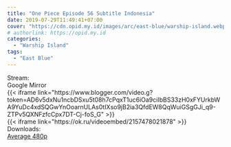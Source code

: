 ```yaml
---
title: "One Piece Episode 56 Subtitle Indonesia"
date: 2019-07-29T11:49:41+07:00
cover: "https://cdn.opid.my.id/images/arc/east-blue/warship-island.webp" # Optional, cover
# authorlink: https://opid.my.id
categories:
  - "Warship Island"
tags:
  - "East Blue"
---
```

<div class="ui menu violet borderless inverted">
  <div class="header item active">
        Stream:
    </div>
  <a class="active item" data-tab="google">
    <i class="google drive icon"></i> Google
  </a>
  <a class="item nounderline" data-tab="mirror">
    <i class="odnoklassniki icon"></i> Mirror
  </a>
</div>
<div class="ui bottom attached tab segment active" style="border:0 !important;" data-tab="google">
  {{< iframe link="https://www.blogger.com/video.g?token=AD6v5dxNu1ncbDSxu5t08h7cPqxT1uc6iOa9ciIbBS33zH0xFYUrkbWA9YuDc4xdSQGwYnOoarnULAs0tIXso9jB2ia3QfdEW8QqWuiGSgGJi_q9-ZTPv5QXNFzfcCpx7DT-Cj-foS_G" >}}
</div>
<div class="ui bottom attached tab segment" style="border:0 !important;" data-tab="mirror">
  {{< iframe link="https://ok.ru/videoembed/2157478021878" >}}
</div>
<div class="ui menu violet borderless inverted">
  <div class="header item active">
        Downloads:
    </div>
  <a class="item nounderline" href="https://ouo.io/Pz6ybF" target="_blank" rel="dofollow"><i class="google drive icon"></i>
    Average 480p</a>
</div>